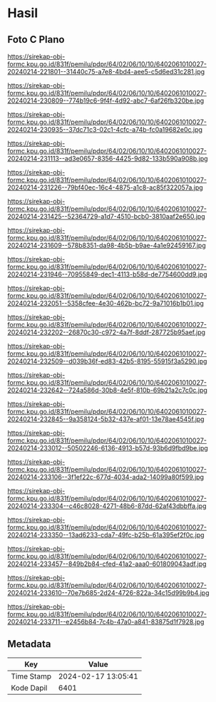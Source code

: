 # Hasil

## Foto C Plano

https://sirekap-obj-formc.kpu.go.id/831f/pemilu/pdpr/64/02/06/10/10/6402061010027-20240214-221801--31440c75-a7e8-4bd4-aee5-c5d6ed31c281.jpg

https://sirekap-obj-formc.kpu.go.id/831f/pemilu/pdpr/64/02/06/10/10/6402061010027-20240214-230809--774b19c6-9f4f-4d92-abc7-6af26fb320be.jpg

https://sirekap-obj-formc.kpu.go.id/831f/pemilu/pdpr/64/02/06/10/10/6402061010027-20240214-230935--37dc71c3-02c1-4cfc-a74b-fc0a19682e0c.jpg

https://sirekap-obj-formc.kpu.go.id/831f/pemilu/pdpr/64/02/06/10/10/6402061010027-20240214-231113--ad3e0657-8356-4425-9d82-133b590a908b.jpg

https://sirekap-obj-formc.kpu.go.id/831f/pemilu/pdpr/64/02/06/10/10/6402061010027-20240214-231226--79bf40ec-16c4-4875-a1c8-ac85f322057a.jpg

https://sirekap-obj-formc.kpu.go.id/831f/pemilu/pdpr/64/02/06/10/10/6402061010027-20240214-231425--52364729-a1d7-4510-bcb0-3810aaf2e650.jpg

https://sirekap-obj-formc.kpu.go.id/831f/pemilu/pdpr/64/02/06/10/10/6402061010027-20240214-231609--578b8351-da98-4b5b-b9ae-4a1e92459167.jpg

https://sirekap-obj-formc.kpu.go.id/831f/pemilu/pdpr/64/02/06/10/10/6402061010027-20240214-231946--70955849-dec1-4113-b58d-de7754600dd9.jpg

https://sirekap-obj-formc.kpu.go.id/831f/pemilu/pdpr/64/02/06/10/10/6402061010027-20240214-232051--5358cfee-4e30-462b-bc72-9a71016b1b01.jpg

https://sirekap-obj-formc.kpu.go.id/831f/pemilu/pdpr/64/02/06/10/10/6402061010027-20240214-232202--26870c30-c972-4a7f-8ddf-287725b95aef.jpg

https://sirekap-obj-formc.kpu.go.id/831f/pemilu/pdpr/64/02/06/10/10/6402061010027-20240214-232509--d039b36f-ed83-42b5-8195-55915f3a5290.jpg

https://sirekap-obj-formc.kpu.go.id/831f/pemilu/pdpr/64/02/06/10/10/6402061010027-20240214-232642--724a586d-30b8-4e5f-810b-69b21a2c7c0c.jpg

https://sirekap-obj-formc.kpu.go.id/831f/pemilu/pdpr/64/02/06/10/10/6402061010027-20240214-232845--9a358124-5b32-437e-af01-13e78ae4545f.jpg

https://sirekap-obj-formc.kpu.go.id/831f/pemilu/pdpr/64/02/06/10/10/6402061010027-20240214-233012--50502246-6136-4913-b57d-93b6d9fbd9be.jpg

https://sirekap-obj-formc.kpu.go.id/831f/pemilu/pdpr/64/02/06/10/10/6402061010027-20240214-233106--3f1ef22c-677d-4034-ada2-14099a80f599.jpg

https://sirekap-obj-formc.kpu.go.id/831f/pemilu/pdpr/64/02/06/10/10/6402061010027-20240214-233304--c46c8028-4271-48b6-87dd-62af43dbbffa.jpg

https://sirekap-obj-formc.kpu.go.id/831f/pemilu/pdpr/64/02/06/10/10/6402061010027-20240214-233350--13ad6233-cda7-49fc-b25b-61a395ef2f0c.jpg

https://sirekap-obj-formc.kpu.go.id/831f/pemilu/pdpr/64/02/06/10/10/6402061010027-20240214-233457--849b2b84-cfed-41a2-aaa0-601809043adf.jpg

https://sirekap-obj-formc.kpu.go.id/831f/pemilu/pdpr/64/02/06/10/10/6402061010027-20240214-233610--70e7b685-2d24-4726-822a-34c15d99b9b4.jpg

https://sirekap-obj-formc.kpu.go.id/831f/pemilu/pdpr/64/02/06/10/10/6402061010027-20240214-233711--e2456b84-7c4b-47a0-a841-83875d1f7928.jpg


## Metadata

| Key        | Value               |
| ---------- | ------------------- |
| Time Stamp | 2024-02-17 13:05:41 |
| Kode Dapil | 6401                |



